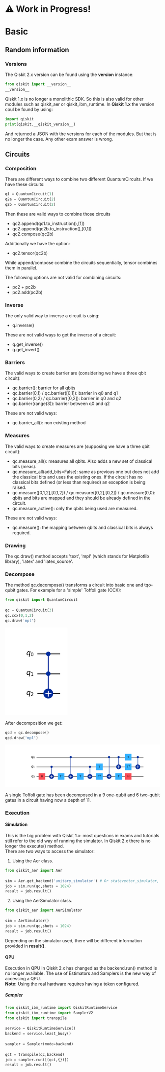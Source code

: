 # ⚠️ Work in Progress!

# Basic

## Random information

### Versions
The Qiskit 2.x version can be found using the __version__ instance:
```python
from qiskit import __version__
__version__
```
Qiskit 1.x is no longer a monolithic SDK. So this is also valid for other modules such as qiskit_aer or qiskit_ibm_runtime.
In **Qiskit 1.x** the version coul be found by using:
```python
import qiskit
print(qiskit.__qiskit_version__)
```
And returned a JSON with the versions for each of the modules. But that is no longer the case. Any other exam answer is wrong.

## Circuits

### Composition
There are different ways to combine two different QuantumCircuits. If we have these circuits:  

```python
q1 = QuantumCircuit(1) 
q2a = QuantumCircuit(2) 
q2b = QuantumCircuit(2) 
```  
Then these are valid ways to combine those circuits 
- qc2.append(qc1.to_instruction(),[1])
- qc2.append(qc2b.to_instruction(),[0,1])
- qc2.compose(qc2b)

Additionally we have the option:
- qc2.tensor(qc2b)

While append/compose combine the circuits sequentially, tensor combines them in parallel.

The following options are not valid for combining circuits:
- pc2 + pc2b
- pc2.add(pc2b)

### Inverse
The only valid way to inverse a circuit is using:
- q.inverse()

These are not valid ways to get the inverse of a circuit:
- q.get_inverse()
- q.get_invert()

### Barriers
The valid ways to create barrier are (considering we have a three qbit circuit):  
-	qc.barrier(): barrier for all qbits  
-	qc.barrier(0,1) / qc.barrier([0,1]): barrier in q0 and q1  
-	qc.barrier(0,2) / qc.barrier([0,2]): barrier in q0 and q2  
-	qc.barrier(range(3)): barrier between q0 and q2  

These are not valid ways:
-	qc.barrier_all(): non existing method  

### Measures
The valid ways to create measures are (supposing we have a three qbit circuit):  
-	qc.measure_all(): measures all qbits. Also adds a new set of classical bits (meas).  
-	qc.measure_all(add_bits=False): same as previous one but does not add the classical bits and uses the existing ones. If the circuit has no classical bits defined (or less than required) an exception is being raised.   
-	qc.measure([0,1,2],[0,1,2]) / qc.measure([0,2],[0,2]) / qc.measure(0,0): qbits and bits are mapped and they should be already defined in the circuit.  
- qc.measure_active(): only the qbits being used are measured.
  
These are not valid ways:  
-	qc.measure(): the mapping between qbits and classical bits is always required.

### Drawing
The qc.draw() method accepts 'text', 'mpl' (which stands for Matplotlib library), 'latex' and 'latex_source'.

### Decompose
The method qc.decompose() transforms a circuit into basic one and tqo-qubit gates. For example for a 'simple' Toffoli gate (CCX):
```python
from qiskit import QuantumCircuit

qc = QuantumCircuit(3)
qc.ccx(0,1,2)
qc.draw('mpl')
```
![Toffoli](../images/Toffoli.png)  

After decomposition we get:
```python
qcd = qc.decompose()
qcd.draw('mpl')
```
![Toffoli](../images/Toffoli2.png)  

A single Toffoli gate has been decomposed in a 9 one-qubit and 6 two-qubit gates in a circuit having now a depth of 11.

### Execution

#### Simulation
This is the big problem with Qiskit 1.x: most questions in exams and tutorials still refer to the old way of running the simulator. In Qiskit 2.x there is no longer the execute() method.  
There are two ways to access the simulator:  

1. Using the Aer class.  
```python
from qiskit_aer import Aer

sim = Aer.get_backend('unitary_simulator') # Or statevector_simulator, qasm_simulator, aer simulator...
job = sim.run(qc,shots = 1024)
result = job.result()
```
2. Using the AerSimulator class.  
```python
from qiskit_aer import AerSimulator

sim = AerSimulator()
job = sim.run(qc,shots = 1024)
result = job.result()
```
Depending on the simulator used, there will be different information provided in **result()**.

#### QPU
Execution in QPU in Qiskit 2.x has changed as the backend.run() method is no longer available. The use of Estimators and Samplers is the new way of accessing a QPU.  
**Note:** Using the real hardware requires having a token configured.  

##### Sampler
```python
from qiskit_ibm_runtime import QiskitRuntimeService
from qiskit_ibm_runtime import SamplerV2
from qiskit import transpile

service = QiskitRuntimeService()
backend = service.least_busy()

sampler = Sampler(mode=backend)

qct = transpile(qc,backend)
job = sampler.run([(qct,{})])
result = job.result()
```
